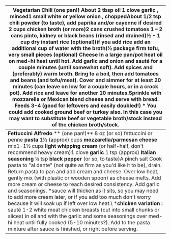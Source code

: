 |   **Vegetarian Chili**      (one pan!) About 2 tbsp **oil** 1 clove **garlic** , minced1 small white or yellow **onion** , choppedAbout 1/2 tsp **chili powder** (to taste), add paprika and/or cayenne if desired 2 cups chicken **broth** (or more)2 cans crushed **tomatoes** 1 – 2 cans pinto, kidney or black **beans** (rinsed and drained)½ - 1 cup dry instant **rice** (optional)(if you add rice add an additional cup of water with the broth)½ package firm tofu, very small pieces (optional) **Cheese**  In a large pan/pot heat oil on med-hi heat until hot. Add garlic and onion and sauté for a couple minutes (until somewhat soft). Add spices and (preferably) warm broth. Bring to a boil, then add tomatoes and beans (and tofu/meat). Cover and simmer for at least 20 minutes (can leave on low for a couple hours, or in a crock pot). Add rice and leave for another 10 minutes.Sprinkle with mozzarella or Mexican blend cheese and serve with bread. Feeds 3-4 (good for leftovers and easily doubled!) \* You could add cooked ground beef or turkey also. In this case you may want to substitute beef or vegetable broth/stock instead of the chicken broth/stock.  |
| --- |
|   **Fettuccini Alfredo** ** (one pan!)** 8 oz (or so) fettuccini or penne **pasta** 1½ (approx) cups **mozzarella/parmesan cheese** mix1-1½ cups **light whipping cream** (or half-half, don't recommend heavy cream)1 clove **garlic** 1 tsp (approx) **Italian seasoning** ¼ tsp **black pepper** (or so, to taste)A pinch salt Cook pasta to "al dente" (not quite as firm as you'd like it to be), drain. Return pasta to pan and add cream and cheese. Over low heat, gently mix (with plastic or wooden spoon) as cheese melts. Add more cream or cheese to reach desired consistency.  Add garlic and seasonings. \*sauce will thicken as it sits, so you may need to add more cream later, or if you add too much don't worry because it will soak up if left over low heat.\ ***chicken variation :** sauté 1-2 white meat chicken breasts (cut into small chunks or slices) in oil and with the garlic and some seasonings over med-hi heat until fully cooked (5-10 minutes?).  Add to the pasta mixture after sauce is finished, or right before serving.  |